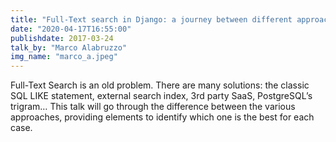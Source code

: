 ```yaml
---
title: "Full-Text search in Django: a journey between different approaches"
date: "2020-04-17T16:55:00"
publishdate: 2017-03-24
talk_by: "Marco Alabruzzo"
img_name: "marco_a.jpeg"
---
```


Full-Text Search is an old problem. There are many solutions: the classic SQL LIKE statement, external search index, 3rd party SaaS, PostgreSQL’s trigram… This talk will go through the difference between the various approaches, providing elements to identify which one is the best for each case.
